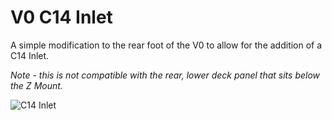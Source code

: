# V0 C14 Inlet

A simple modification to the rear foot of the V0 to allow for the addition of a C14 Inlet.

*Note - this is not compatible with the rear, lower deck panel that sits below the Z Mount.*

![C14 Inlet](https://github.com/Maverick-3D/VoronUsers/blob/master/printer_mods/Maverick_/V0%20C14%20Inlet%20Foot/Images/C14%20Inlet.PNG?)
